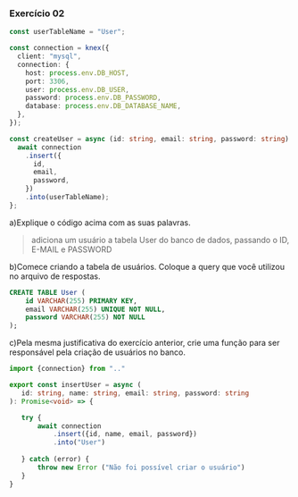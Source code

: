 ### Exercício 02

```ts
const userTableName = "User";

const connection = knex({
  client: "mysql",
  connection: {
    host: process.env.DB_HOST,
    port: 3306,
    user: process.env.DB_USER,
    password: process.env.DB_PASSWORD,
    database: process.env.DB_DATABASE_NAME,
  },
});

const createUser = async (id: string, email: string, password: string) => {
  await connection
    .insert({
      id,
      email,
      password,
    })
    .into(userTableName);
};
```
a)Explique o código acima com as suas palavras.
 > adiciona um usuário a tabela User do banco de dados, passando o
 > ID, E-MAIL e PASSWORD

 b)Comece criando a tabela de usuários. Coloque a query que você utilizou no arquivo de respostas.
```sql
CREATE TABLE User (
	id VARCHAR(255) PRIMARY KEY,
    email VARCHAR(255) UNIQUE NOT NULL,
    password VARCHAR(255) NOT NULL
);
```

c)Pela mesma justificativa do exercício anterior, crie uma função para ser responsável
 pela criação de usuários no banco.

 ```ts
import {connection} from ".."

export const insertUser = async (
    id: string, name: string, email: string, password: string
): Promise<void> => {

    try {
        await connection
            .insert({id, name, email, password})
            .into("User")
        
    } catch (error) {
        throw new Error ("Não foi possível criar o usuário")
    }
}
 ```
